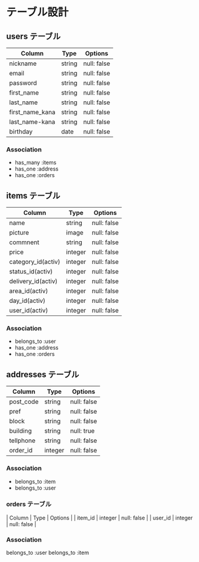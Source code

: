 # テーブル設計

## users テーブル

| Column          | Type    | Options     |
| --------------- | ------  | ----------- |
| nickname        | string  | null: false |
| email           | string  | null: false |
| password        | string  | null: false |
| first_name      | string  | null: false |
| last_name       | string  | null: false |
| first_name_kana | string  | null: false |
| last_name-kana  | string  | null: false |
| birthday        | date    | null: false |

### Association

- has_many :items
- has_one :address
- has_one :orders

## items テーブル

| Column             | Type       | Options     |
| ------------------ | ---------- | ----------- |
| name               | string     | null: false |
| picture            | image      | null: false |
| commnent           | string     | null: false |
| price              | integer    | null: false |
| category_id(activ) | integer    | null: false |
| status_id(activ)   | integer    | null: false |
| delivery_id(activ) | integer    | null: false |
| area_id(activ)     | integer    | null: false |
| day_id(activ)      | integer    | null: false |
| user_id(activ)     | integer    | null: false |


### Association

- belongs_to :user
- has_one :address
- has_one :orders

## addresses テーブル

| Column     | Type       | Options     |
| ---------- | ---------- | ----------- |
| post_code  | string     | null: false |
| pref       | string     | null: false |
| block      | string     | null: false |
| building   | string     | null: true  |
| tellphone  | string     | null: false |
| order_id   | integer    | null: false |

### Association

- belongs_to :item
- belongs_to :user

### orders テーブル

| Column     | Type       | Options     |
| item_id    | integer    | null: false |
| user_id    | integer    | null: false |

### Association

belongs_to :user
belongs_to :item